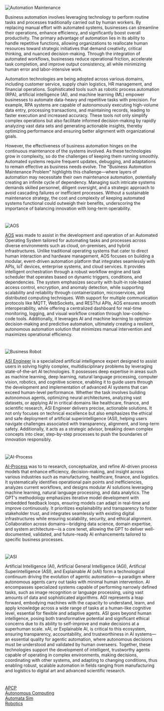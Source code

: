 ![Automation Maintenance](https://github.com/user-attachments/assets/34316edd-0383-4f96-9f9e-c9cd7b414bfd)

Business automation involves leveraging technology to perform routine tasks and processes traditionally carried out by human workers. By replacing manual effort with automated systems, businesses can streamline their operations, enhance efficiency, and significantly boost overall productivity. The primary advantage of automation lies in its ability to handle repetitive functions, allowing organizations to reallocate human resources toward strategic initiatives that demand creativity, critical thinking, and nuanced decision-making. Through the integration of automated workflows, businesses reduce operational friction, accelerate task completion, and improve output consistency, all while minimizing human error and labor-intensive work.

Automation technologies are being adopted across various domains, including customer service, supply chain logistics, HR management, and financial operations. Sophisticated tools such as robotic process automation (RPA), artificial intelligence (AI), and machine learning (ML) empower businesses to automate data-heavy and repetitive tasks with precision. For example, RPA systems are capable of autonomously executing high-volume data entry, processing transactions, and maintaining records, leading to faster execution and increased accuracy. These tools not only simplify complex operations but also facilitate informed decision-making by rapidly analyzing vast data sets and generating actionable insights, thereby optimizing performance and ensuring better alignment with organizational goals.

However, the effectiveness of business automation hinges on the continuous maintenance of the systems involved. As these technologies grow in complexity, so do the challenges of keeping them running smoothly. Automated systems require frequent updates, debugging, and adaptations to remain effective as business needs evolve. The "Business Automation Maintenance Problem" highlights this challenge—where layers of automation may necessitate their own maintenance automation, potentially creating an infinite cycle of dependency. Managing such intricate systems demands skilled personnel, diligent oversight, and a strategic approach to avoid cascading failures or inefficient processes. Without a sustainable maintenance strategy, the cost and complexity of keeping automated systems functional could outweigh their benefits, underscoring the importance of balancing innovation with long-term operability.

#

![AOS](https://github.com/user-attachments/assets/ddf0663d-c87b-4ebe-a91b-266177cb09e5)

[AOS](https://chatgpt.com/g/g-67a37bf5650081919cb334e769d87fcd-aos) was made to assist in the development and operation of an Automated Operating System tailored for automating tasks and processes across diverse environments such as cloud, on-premises, and hybrid infrastructures. Unlike traditional operating systems that cater to direct human interaction and hardware management, AOS focuses on building a modular, event-driven automation platform that integrates seamlessly with APIs, IoT devices, enterprise systems, and cloud services. It provides intelligent orchestration through a robust workflow engine and task scheduler that operates based on dynamic triggers, conditions, and dependencies. The system emphasizes security with built-in role-based access control, encryption, and anomaly detection, while supporting scalability and reliability through containerization, microservices, and distributed computing techniques. With support for multiple communication protocols like MQTT, WebSockets, and RESTful APIs, AOS ensures smooth interoperability, while offering a centralized dashboard for real-time monitoring, logging, and visual workflow creation through low-code/no-code tools. Additionally, it leverages AI and machine learning to optimize decision-making and predictive automation, ultimately creating a resilient, autonomous automation solution that minimizes manual intervention and maximizes operational efficiency.

#

![Business Robot](https://github.com/user-attachments/assets/7d1a1cf1-d55e-43f1-8f46-e27e5819dc7f)

[ASI Engineer](https://chatgpt.com/g/g-6760ecfb15688191a9f2f7eb8181edc3-asi-engineer) is a specialized artificial intelligence expert designed to assist users in solving highly complex, multidisciplinary problems by leveraging state-of-the-art AI technologies. It possesses deep expertise in areas such as machine learning, deep learning, natural language processing, computer vision, robotics, and cognitive science, enabling it to guide users through the development and implementation of advanced AI systems that can exceed human-level performance. Whether the task involves building autonomous agents, optimizing neural architectures, analyzing vast datasets, or applying AI in critical domains like healthcare, finance, and scientific research, ASI Engineer delivers precise, actionable solutions. It not only focuses on technical excellence but also emphasizes the ethical and safe deployment of artificial superintelligence (ASI), helping users navigate challenges associated with transparency, alignment, and long-term safety. Additionally, it acts as a strategic advisor, breaking down complex concepts into clear, step-by-step processes to push the boundaries of innovation responsibly.

#

![AI-Process](https://github.com/user-attachments/assets/7fc033a1-63a7-4c7b-81b2-ba8487369686)

[AI-Process](https://chatgpt.com/g/g-6836a019fc08819181f8a4e3169e467f-ai-process) was to to research, conceptualize, and refine AI-driven process models that enhance efficiency, decision-making, and insight across various industries such as manufacturing, healthcare, finance, and logistics. It systematically identifies operational pain points and inefficiencies, analyzes current workflows, and designs modular AI solutions leveraging machine learning, natural language processing, and data analytics. The GPT's methodology emphasizes iterative model development with embedded feedback loops, ensuring models can adapt in real-time and improve continuously. It prioritizes explainability and transparency to foster stakeholder trust, and integrates seamlessly with existing digital infrastructures while ensuring scalability, security, and ethical alignment. Collaboration across domains—bridging data science, domain expertise, and system architecture—is a core tenet, allowing the GPT to deliver well-documented, validated, and future-ready AI enhancements tailored to specific business processes.

#

![ASI](https://github.com/user-attachments/assets/7c81ed7b-43ea-4da3-ab59-35da40a9d05a)

Artificial Intelligence (AI), Artificial General Intelligence (AGI), Artificial Superintelligence (ASI), and Explainable AI (xAI) form a technological continuum driving the evolution of agentic automation—a paradigm where autonomous agents carry out tasks with minimal human intervention. AI encompasses specialized systems capable of performing narrowly defined tasks, such as image recognition or language processing, using vast amounts of data and sophisticated algorithms. AGI represents a leap forward, embodying machines with the capacity to understand, learn, and apply knowledge across a wide range of tasks at a human-like cognitive level, essential for flexible and adaptive agents. ASI goes beyond human intelligence, posing both transformative potential and significant ethical concerns due to its ability to self-improve and make decisions at a superhuman scale. xAI, or Explainable AI, is critical to this ecosystem, ensuring transparency, accountability, and trustworthiness in AI systems—an essential quality for agentic automation, where autonomous decisions must be understood and validated by human overseers. Together, these technologies support the development of intelligent, trustworthy agents capable of operating in complex environments, making decisions, coordinating with other systems, and adapting to changing conditions, thus enabling robust, scalable automation in fields ranging from manufacturing and logistics to digital art and advanced scientific research.

#

[APCP](https://github.com/sourceduty/Assisted_Prompt_Control_Processing)
<br>
[Autonomous Computing](https://chatgpt.com/g/g-Q3UAgOEET-autonomous-computing)
<br>
[Automata Sim](https://chatgpt.com/g/g-67563176c2b481918953105d46331620-automata-sim)
<br>
[Robotics](https://github.com/sourceduty/Robotics)
